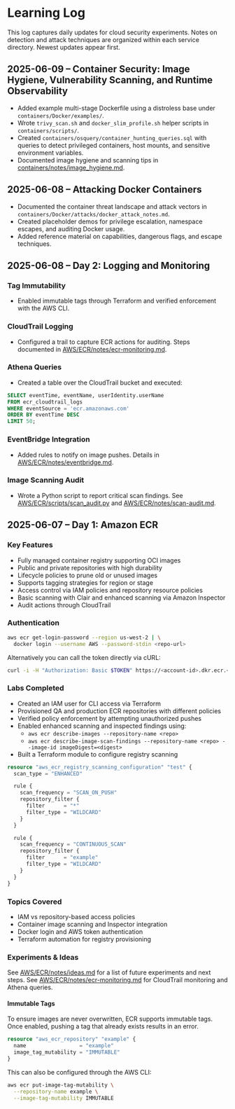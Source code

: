 # Learning Log

This log captures daily updates for cloud security experiments. Notes on detection and attack techniques are organized within each service directory. Newest updates appear first.

## 2025-06-09 – Container Security: Image Hygiene, Vulnerability Scanning, and Runtime Observability
- Added example multi-stage Dockerfile using a distroless base under `containers/Docker/examples/`.
- Wrote `trivy_scan.sh` and `docker_slim_profile.sh` helper scripts in `containers/scripts/`.
- Created `containers/osquery/container_hunting_queries.sql` with queries to detect privileged containers, host mounts, and sensitive environment variables.
- Documented image hygiene and scanning tips in [containers/notes/image_hygiene.md](Containers/notes/image_hygiene.md).
## 2025-06-08 – Attacking Docker Containers
- Documented the container threat landscape and attack vectors in `containers/Docker/attacks/docker_attack_notes.md`.
- Created placeholder demos for privilege escalation, namespace escapes, and auditing Docker usage.
- Added reference material on capabilities, dangerous flags, and escape techniques.
## 2025-06-08 – Day 2: Logging and Monitoring

### Tag Immutability
- Enabled immutable tags through Terraform and verified enforcement with the AWS CLI.

### CloudTrail Logging
- Configured a trail to capture ECR actions for auditing. Steps documented in [AWS/ECR/notes/ecr-monitoring.md](AWS/ECR/notes/ecr-monitoring.md).

### Athena Queries
- Created a table over the CloudTrail bucket and executed:

```sql
SELECT eventTime, eventName, userIdentity.userName
FROM ecr_cloudtrail_logs
WHERE eventSource = 'ecr.amazonaws.com'
ORDER BY eventTime DESC
LIMIT 50;
```

### EventBridge Integration
- Added rules to notify on image pushes. Details in [AWS/ECR/notes/eventbridge.md](AWS/ECR/notes/eventbridge.md).

### Image Scanning Audit
- Wrote a Python script to report critical scan findings. See [AWS/ECR/scripts/scan_audit.py](AWS/ECR/scripts/scan_audit.py) and [AWS/ECR/notes/scan-audit.md](AWS/ECR/notes/scan-audit.md).

## 2025-06-07 – Day 1: Amazon ECR

### Key Features

- Fully managed container registry supporting OCI images
- Public and private repositories with high durability
- Lifecycle policies to prune old or unused images
- Supports tagging strategies for region or stage
- Access control via IAM policies and repository resource policies
- Basic scanning with Clair and enhanced scanning via Amazon Inspector
- Audit actions through CloudTrail

### Authentication

```bash
aws ecr get-login-password --region us-west-2 | \
  docker login --username AWS --password-stdin <repo-url>
```

Alternatively you can call the token directly via cURL:

```bash
curl -i -H "Authorization: Basic $TOKEN" https://<account-id>.dkr.ecr.<region>.amazonaws.com
```

### Labs Completed

- Created an IAM user for CLI access via Terraform
- Provisioned QA and production ECR repositories with different policies
- Verified policy enforcement by attempting unauthorized pushes
- Enabled enhanced scanning and inspected findings using:
  - `aws ecr describe-images --repository-name <repo>`
  - `aws ecr describe-image-scan-findings --repository-name <repo> --image-id imageDigest=<digest>`
- Built a Terraform module to configure registry scanning

```terraform
resource "aws_ecr_registry_scanning_configuration" "test" {
  scan_type = "ENHANCED"

  rule {
    scan_frequency = "SCAN_ON_PUSH"
    repository_filter {
      filter      = "*"
      filter_type = "WILDCARD"
    }
  }

  rule {
    scan_frequency = "CONTINUOUS_SCAN"
    repository_filter {
      filter      = "example"
      filter_type = "WILDCARD"
    }
  }
}
```

### Topics Covered

- IAM vs repository-based access policies
- Container image scanning and Inspector integration
- Docker login and AWS token authentication
- Terraform automation for registry provisioning

### Experiments & Ideas

See [AWS/ECR/notes/ideas.md](AWS/ECR/notes/ideas.md) for a list of future experiments and next steps.
See [AWS/ECR/notes/ecr-monitoring.md](AWS/ECR/notes/ecr-monitoring.md) for CloudTrail monitoring and Athena queries.

#### Immutable Tags

To ensure images are never overwritten, ECR supports immutable tags. Once enabled, pushing a tag that already exists results in an error.

```terraform
resource "aws_ecr_repository" "example" {
  name                 = "example"
  image_tag_mutability = "IMMUTABLE"
}
```

This can also be configured through the AWS CLI:

```bash
aws ecr put-image-tag-mutability \
  --repository-name example \
  --image-tag-mutability IMMUTABLE
```


